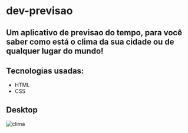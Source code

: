 # dev-previsao

## Um aplicativo de previsao do tempo, para você saber como está o clima da sua cidade ou de qualquer lugar do mundo!

## Tecnologias usadas:

- HTML
- CSS

## Desktop

![clima](https://user-images.githubusercontent.com/91925011/216658043-35c73823-4671-4d83-9bc4-66e33055d3c4.png)
